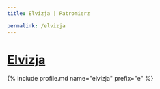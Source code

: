 ```yaml
---
title: Elvizja | Patromierz

permalink: /elvizja
---
```


# [Elvizja](https://patronite.pl/elvizja)

{% include profile.md name="elvizja" prefix="e" %}
